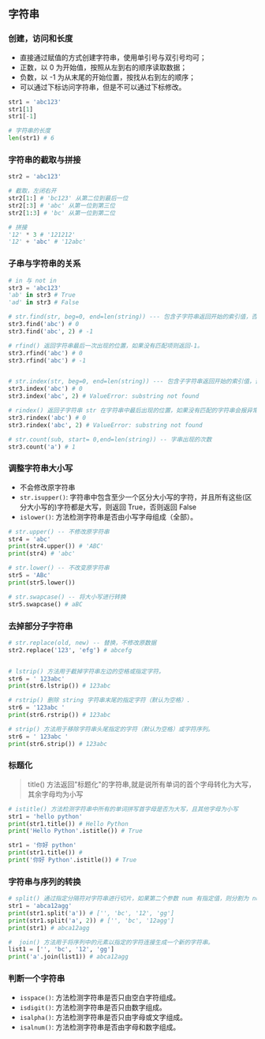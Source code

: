 ## 字符串

### 创建，访问和长度
* 直接通过赋值的方式创建字符串，使用单引号与双引号均可；
* 正数，以 0 为开始值，按照从左到右的顺序读取数据；
* 负数，以 -1 为从末尾的开始位置，按找从右到左的顺序；
* 可以通过下标访问字符串，但是不可以通过下标修改。
```py
str1 = 'abc123'
str1[1]
str1[-1]

# 字符串的长度
len(str1) # 6
```

### 字符串的截取与拼接
```py
str2 = 'abc123'

# 截取，左闭右开
str2[1:] # 'bc123' 从第二位到最后一位
str2[:3] # 'abc' 从第一位到第三位
str2[1:3] # 'bc' 从第一位到第二位

# 拼接
'12' * 3 # '121212'
'12' + 'abc' # '12abc'

```

### 子串与字符串的关系
```py
# in 与 not in
str3 = 'abc123'
'ab' in str3 # True
'ad' in str3 # False

# str.find(str, beg=0, end=len(string)) --- 包含子字符串返回开始的索引值，否则返回-1
str3.find('abc') # 0
str3.find('abc', 2) # -1

# rfind() 返回字符串最后一次出现的位置，如果没有匹配项则返回-1。
str3.rfind('abc') # 0
str3.rfind('abc') # -1


# str.index(str, beg=0, end=len(string)) --- 包含子字符串返回开始的索引值，否则抛出异常。
str3.index('abc') # 0
str3.index('abc', 2) # ValueError: substring not found

# rindex() 返回子字符串 str 在字符串中最后出现的位置，如果没有匹配的字符串会报异常，
str3.rindex('abc') # 0
str3.rindex('abc', 2) # ValueError: substring not found

# str.count(sub, start= 0,end=len(string)) -- 字串出现的次数
str3.count('a') # 1
```

### 调整字符串大小写
* 不会修改原字符串
* `str.isupper()`: 字符串中包含至少一个区分大小写的字符，并且所有这些(区分大小写的)字符都是大写，则返回 True，否则返回 False
* `islower()`:  方法检测字符串是否由小写字母组成（全部）。
```py
# str.upper() -- 不修改原字符串
str4 = 'abc'
print(str4.upper()) # 'ABC'
print(str4) # 'abc'

# str.lower() -- 不改变原字符串
str5 = 'ABc'
print(str5.lower()) 

# str.swapcase() -- 将大小写进行转换
str5.swapcase() # aBC

```

### 去掉部分子字符串
```py
# str.replace(old, new) -- 替换，不修改原数据
str2.replace('123', 'efg') # abcefg


# lstrip() 方法用于截掉字符串左边的空格或指定字符。
str6 = ' 123abc'
print(str6.lstrip()) # 123abc

# rstrip() 删除 string 字符串末尾的指定字符（默认为空格）.
str6 = '123abc '
print(str6.rstrip()) # 123abc

# strip() 方法用于移除字符串头尾指定的字符（默认为空格）或字符序列。
str6 = ' 123abc '  
print(str6.strip()) # 123abc
```

### 标题化
> title() 方法返回"标题化"的字符串,就是说所有单词的首个字母转化为大写，其余字母均为小写
```py
# istitle() 方法检测字符串中所有的单词拼写首字母是否为大写，且其他字母为小写
str1 = 'hello python'
print(str1.title()) # Hello Python
print('Hello Python'.istitle()) # True

str1 = '你好 python'
print(str1.title()) # 
print('你好 Python'.istitle()) # True

```

### 字符串与序列的转换
```py
# split() 通过指定分隔符对字符串进行切片，如果第二个参数 num 有指定值，则分割为 num+1 个子字符串。
str1 = 'abca12agg'
print(str1.split('a')) # ['', 'bc', '12', 'gg']
print(str1.split('a', 2)) # ['', 'bc', '12agg']
print(str1) # abca12agg

#  join() 方法用于将序列中的元素以指定的字符连接生成一个新的字符串。
list1 = ['', 'bc', '12', 'gg']
print('a'.join(list1)) # abca12agg
```

### 判断一个字符串
* `isspace()`: 方法检测字符串是否只由空白字符组成。
* `isdigit()`: 方法检测字符串是否只由数字组成。
* `isalpha()`: 方法检测字符串是否只由字母或文字组成。
* `isalnum()`: 方法检测字符串是否由字母和数字组成。